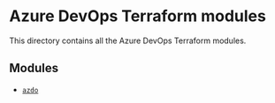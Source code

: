 # Azure DevOps Terraform modules

This directory contains all the Azure DevOps Terraform modules.

## Modules

- [`azdo`](azdo/README.md)

